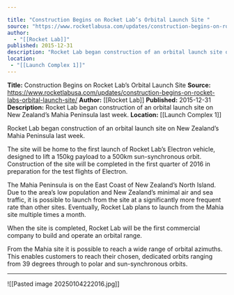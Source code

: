 ```yaml
---

title: "Construction Begins on Rocket Lab’s Orbital Launch Site "
source: "https://www.rocketlabusa.com/updates/construction-begins-on-rocket-labs-orbital-launch-site/"
author:
  - "[[Rocket Lab]]"
published: 2015-12-31
description: "Rocket Lab began construction of an orbital launch site on New Zealand’s Mahia Peninsula last week."
location:
 - "[[Launch Complex 1]]"
---
```


**Title:** Construction Begins on Rocket Lab’s Orbital Launch Site 
**Source:** https://www.rocketlabusa.com/updates/construction-begins-on-rocket-labs-orbital-launch-site/
**Author:** [[Rocket Lab]]
**Published:** 2015-12-31
**Description:** Rocket Lab began construction of an orbital launch site on New Zealand’s Mahia Peninsula last week.
**Location:** [[Launch Complex 1]]

Rocket Lab began construction of an orbital launch site on New Zealand’s Mahia Peninsula last week.

The site will be home to the first launch of Rocket Lab’s Electron vehicle, designed to lift a 150kg payload to a 500km sun-synchronous orbit. Construction of the site will be completed in the first quarter of 2016 in preparation for the test flights of Electron.

The Mahia Peninsula is on the East Coast of New Zealand’s North Island. Due to the area’s low population and New Zealand’s minimal air and sea traffic, it is possible to launch from the site at a significantly more frequent rate than other sites. Eventually, Rocket Lab plans to launch from the Mahia site multiple times a month.

When the site is completed, Rocket Lab will be the first commercial company to build and operate an orbital range.

From the Mahia site it is possible to reach a wide range of orbital azimuths. This enables customers to reach their chosen, dedicated orbits ranging from 39 degrees through to polar and sun-synchronous orbits.

---

![[Pasted image 20250104222016.jpg]]